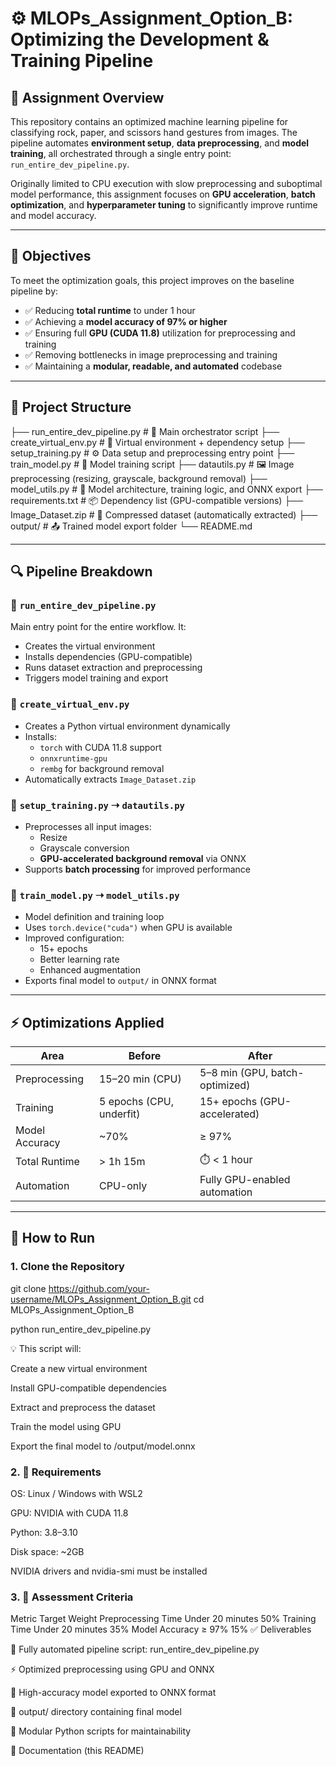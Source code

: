 # ⚙️ MLOPs_Assignment_Option_B: Optimizing the Development & Training Pipeline

## 📌 Assignment Overview

This repository contains an optimized machine learning pipeline for classifying rock, paper, and scissors hand gestures from images. The pipeline automates **environment setup**, **data preprocessing**, and **model training**, all orchestrated through a single entry point: `run_entire_dev_pipeline.py`.

Originally limited to CPU execution with slow preprocessing and suboptimal model performance, this assignment focuses on **GPU acceleration**, **batch optimization**, and **hyperparameter tuning** to significantly improve runtime and model accuracy.

---

## 🎯 Objectives

To meet the optimization goals, this project improves on the baseline pipeline by:

- ✅ Reducing **total runtime** to under 1 hour  
- ✅ Achieving a **model accuracy of 97% or higher**  
- ✅ Ensuring full **GPU (CUDA 11.8)** utilization for preprocessing and training  
- ✅ Removing bottlenecks in image preprocessing and training  
- ✅ Maintaining a **modular, readable, and automated** codebase  

---
## 📂 Project Structure

├── run_entire_dev_pipeline.py # 🚀 Main orchestrator script
├── create_virtual_env.py # 🔧 Virtual environment + dependency setup
├── setup_training.py # ⚙️ Data setup and preprocessing entry point
├── train_model.py # 🧠 Model training script
├── datautils.py # 🖼️ Image preprocessing (resizing, grayscale, background removal)
├── model_utils.py # 🤖 Model architecture, training logic, and ONNX export
├── requirements.txt # 📦 Dependency list (GPU-compatible versions)
├── Image_Dataset.zip # 📁 Compressed dataset (automatically extracted)
├── output/ # 📤 Trained model export folder
└── README.md

---

## 🔍 Pipeline Breakdown

### 📜 `run_entire_dev_pipeline.py`
Main entry point for the entire workflow. It:
- Creates the virtual environment
- Installs dependencies (GPU-compatible)
- Runs dataset extraction and preprocessing
- Triggers model training and export

### 📜 `create_virtual_env.py`
- Creates a Python virtual environment dynamically  
- Installs:
  - `torch` with CUDA 11.8 support  
  - `onnxruntime-gpu`  
  - `rembg` for background removal  
- Automatically extracts `Image_Dataset.zip`  

### 📜 `setup_training.py` ➝ `datautils.py`
- Preprocesses all input images:
  - Resize  
  - Grayscale conversion  
  - **GPU-accelerated background removal** via ONNX  
- Supports **batch processing** for improved performance  

### 📜 `train_model.py` ➝ `model_utils.py`
- Model definition and training loop  
- Uses `torch.device("cuda")` when GPU is available  
- Improved configuration:
  - 15+ epochs  
  - Better learning rate  
  - Enhanced augmentation  
- Exports final model to `output/` in ONNX format  

---

## ⚡ Optimizations Applied

| Area             | Before                       | After                            |
|------------------|------------------------------|----------------------------------|
| Preprocessing     | 15–20 min (CPU)              | 5–8 min (GPU, batch-optimized)   |
| Training          | 5 epochs (CPU, underfit)     | 15+ epochs (GPU-accelerated)     |
| Model Accuracy    | ~70%                         | ≥ 97%                            |
| Total Runtime     | > 1h 15m                     | ⏱️ < 1 hour                      |
| Automation        | CPU-only                     | Fully GPU-enabled automation     |

---

## 🚀 How to Run

### 1. Clone the Repository

git clone https://github.com/your-username/MLOPs_Assignment_Option_B.git
cd MLOPs_Assignment_Option_B

python run_entire_dev_pipeline.py

💡 This script will:

Create a new virtual environment

Install GPU-compatible dependencies

Extract and preprocess the dataset

Train the model using GPU

Export the final model to /output/model.onnx

### 2. 🧪 Requirements

OS: Linux / Windows with WSL2

GPU: NVIDIA with CUDA 11.8

Python: 3.8–3.10

Disk space: ~2GB

NVIDIA drivers and nvidia-smi must be installed

### 3. 📝 Assessment Criteria
Metric	Target	Weight
Preprocessing Time	Under 20 minutes	50%
Training Time	Under 20 minutes	35%
Model Accuracy	≥ 97%	15%
✅ Deliverables

🔁 Fully automated pipeline script: run_entire_dev_pipeline.py

⚡ Optimized preprocessing using GPU and ONNX

🎯 High-accuracy model exported to ONNX format

📂 output/ directory containing final model

🧩 Modular Python scripts for maintainability

📘 Documentation (this README)
